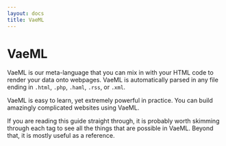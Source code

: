```yaml
---
layout: docs
title: VaeML
---
```


# VaeML

VaeML is our meta-language that you can mix in with your HTML code to
render your data onto webpages. VaeML is automatically parsed in any
file ending in `.html`, `.php`, `.haml`, `.rss`, or `.xml`.

VaeML is easy to learn, yet extremely powerful in practice. You can
build amazingly complicated websites using VaeML.

If you are reading this guide straight through, it is probably worth
skimming through each tag to see all the things that are possible
in VaeML. Beyond that, it is mostly useful as a reference.
